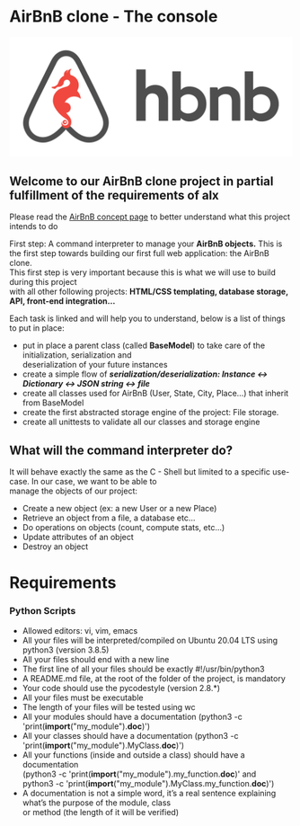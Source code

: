 # AirBnB clone - The console

![AirBnB](docs/static_files/65f4a1dd9c51265f49d0.png "AirBnB The Console")

## Welcome to our AirBnB clone project in partial fulfillment of the requirements of alx
Please read the [AirBnB concept page](https://intranet.alxswe.com/concepts/66) to better understand what this project intends to do

First step: A command interpreter to manage your **AirBnB objects.**
This is the first step towards building our first full web application: the AirBnB clone.<br>
This first step is very important because this is what we will use to build during this project<br>
with all other following projects: **HTML/CSS templating, database storage, API, front-end integration…**

Each task is linked and will help you to understand, below is a list of things to put in place:

- put in place a parent class (called **BaseModel**) to take care of the initialization, serialization and<br>
deserialization of your future instances
- create a simple flow of ***serialization/deserialization: Instance <-> Dictionary <-> JSON string <-> file***
- create all classes used for AirBnB (User, State, City, Place…) that inherit from BaseModel
- create the first abstracted storage engine of the project: File storage.
- create all unittests to validate all our classes and storage engine

## What will the command interpreter do?
It will behave exactly the same as the C - Shell but limited to a specific use-case. In our case, we want to be able to<br>
manage the objects of our project:

- Create a new object (ex: a new User or a new Place)
- Retrieve an object from a file, a database etc…
- Do operations on objects (count, compute stats, etc…)
- Update attributes of an object
- Destroy an object

# Requirements
### Python Scripts

- Allowed editors: vi, vim, emacs
- All your files will be interpreted/compiled on Ubuntu 20.04 LTS using python3 (version 3.8.5)
- All your files should end with a new line
- The first line of all your files should be exactly #!/usr/bin/python3
- A README.md file, at the root of the folder of the project, is mandatory
- Your code should use the pycodestyle (version 2.8.*)
- All your files must be executable
- The length of your files will be tested using wc
- All your modules should have a documentation (python3 -c 'print(__import__("my_module").__doc__)')
- All your classes should have a documentation (python3 -c 'print(__import__("my_module").MyClass.__doc__)')
- All your functions (inside and outside a class) should have a documentation <br>
(python3 -c 'print(__import__("my_module").my_function.__doc__)' and <br>
python3 -c 'print(__import__("my_module").MyClass.my_function.__doc__)')
- A documentation is not a simple word, it’s a real sentence explaining what’s the purpose of the module, class<br>
or method (the length of it will be verified)
